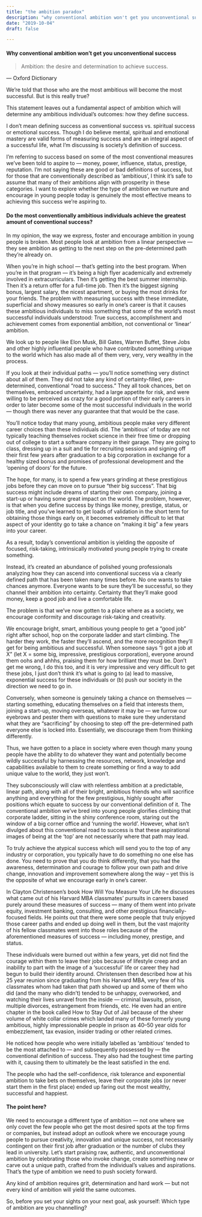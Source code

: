 ```yaml
---
title: "the ambition paradox"
description: "why conventional ambition won't get you unconventional success"
date: "2019-10-04"
draft: false

---
```

#### Why conventional ambition won’t get you unconventional success

>Ambition: the desire and determination to achieve success.

— Oxford Dictionary</br>

We’re told that those who are the most ambitious will become the most successful. But is this really true?

This statement leaves out a fundamental aspect of ambition which will determine any ambitious individual’s outcomes: how they define success.

I don’t mean defining success as conventional success vs. spiritual success or emotional success. Though I do believe mental, spiritual and emotional mastery are valid forms of measuring success and are an integral aspect of a successful life, what I’m discussing is society’s definition of success.

I’m referring to success based on some of the most conventional measures we’ve been told to aspire to — money, power, influence, status, prestige, reputation. I’m not saying these are good or bad definitions of success, but for those that are conventionally described as ‘ambitious’, I think it’s safe to assume that many of their ambitions align with prosperity in these categories. I want to explore whether the type of ambition we nurture and encourage in young people today is genuinely the most effective means to achieving this success we’re aspiring to.

#### Do the most conventionally ambitious individuals achieve the greatest amount of conventional success?

In my opinion, the way we express, foster and encourage ambition in young people is broken. Most people look at ambition from a linear perspective — they see ambition as getting to the next step on the pre-determined path they’re already on.

When you’re in high school — that’s getting into the best program. When you’re in that program — it’s being a high flyer academically and extremely involved in extracurriculars. Then it’s getting the best summer internship. Then it’s a return offer for a full-time job. Then it’s the biggest signing bonus, largest salary, the nicest apartment, or buying the most drinks for your friends. The problem with measuring success with these immediate, superficial and showy measures so early in one’s career is that it causes these ambitious individuals to miss something that some of the world’s most successful individuals understood: True success, accomplishment and achievement comes from exponential ambition, not conventional or ‘linear’ ambition.

We look up to people like Elon Musk, Bill Gates, Warren Buffet, Steve Jobs and other highly influential people who have contributed something unique to the world which has also made all of them very, very, very wealthy in the process.

If you look at their individual paths — you’ll notice something very distinct about all of them. They did not take any kind of certainty-filled, pre-determined, conventional “road to success.” They all took chances, bet on themselves, embraced uncertainty, had a large appetite for risk, and were willing to be perceived as crazy for a good portion of their early careers in order to later become some of the most successful individuals in the world — though there was never any guarantee that that would be the case.

You’ll notice today that many young, ambitious people make very different career choices than these individuals did. The ‘ambitious’ of today are not typically teaching themselves rocket science in their free time or dropping out of college to start a software company in their garage. They are going to class, dressing up in a suit and tie for recruiting sessions and signing off their first few years after graduation to a big corporation in exchange for a healthy sized bonus and promises of professional development and the ‘opening of doors’ for the future.

The hope, for many, is to spend a few years grinding at these prestigious jobs before they can move on to pursue “their big success”. That big success might include dreams of starting their own company, joining a start-up or having some great impact on the world. The problem, however, is that when you define success by things like money, prestige, status, or job title, and you’ve learned to get loads of validation in the short term for obtaining those things early on, it becomes extremely difficult to let that aspect of your identity go to take a chance on “making it big” a few years into your career.

As a result, today’s conventional ambition is yielding the opposite of focused, risk-taking, intrinsically motivated young people trying to create something.

Instead, it’s created an abundance of polished young professionals analyzing how they can ascend into conventional success via a clearly defined path that has been taken many times before. No one wants to take chances anymore. Everyone wants to be sure they’ll be successful, so they channel their ambition into certainty. Certainty that they’ll make good money, keep a good job and live a comfortable life.

The problem is that we’ve now gotten to a place where as a society, we encourage conformity and discourage risk-taking and creativity.

We encourage bright, smart, ambitious young people to get a “good job” right after school, hop on the corporate ladder and start climbing. The harder they work, the faster they’ll ascend, and the more recognition they’ll get for being ambitious and successful. When someone says “I got a job at X” (let X = some big, impressive, prestigious corporation), everyone around them oohs and ahhhs, praising them for how brilliant they must be. Don’t get me wrong, I do this too, and it is very impressive and very difficult to get these jobs, I just don’t think it’s what is going to (a) lead to massive, exponential success for these individuals or (b) push our society in the direction we need to go in.

Conversely, when someone is genuinely taking a chance on themselves — starting something, educating themselves on a field that interests them, joining a start-up, moving overseas, whatever it may be — we furrow our eyebrows and pester them with questions to make sure they understand what they are “sacrificing” by choosing to step off the pre-determined path everyone else is locked into. Essentially, we discourage them from thinking differently.

Thus, we have gotten to a place in society where even though many young people have the ability to do whatever they want and potentially become wildly successful by harnessing the resources, network, knowledge and capabilities available to them to create something or find a way to add unique value to the world, they just won’t.

They subconsciously will claw with relentless ambition at a predictable, linear path, along with all of their bright, ambitious friends who will sacrifice anything and everything for the few prestigious, highly sought after positions which equate to success by our conventional definition of it. The conventional ambition we’ve bred into young people glorifies climbing that corporate ladder, sitting in the shiny conference room, staring out the window of a big corner office and ‘running the world’. However, what isn’t divulged about this conventional road to success is that these aspirational images of being at the ‘top’ are not necessarily where that path may lead.

To truly achieve the atypical success which will send you to the top of any industry or corporation, you typically have to do something no one else has done. You need to prove that you do think differently, that you had the awareness, determination and courage to follow your own path and drive change, innovation and improvement somewhere along the way – yet this is the opposite of what we encourage early in one’s career.

In Clayton Christensen’s book How Will You Measure Your Life he discusses what came out of his Harvard MBA classmates’ pursuits in careers based purely around these measures of success — many of them went into private equity, investment banking, consulting, and other prestigious financially-focused fields. He points out that there were some people that truly enjoyed those career paths and ended up doing well in them, but the vast majority of his fellow classmates went into those roles because of the aforementioned measures of success — including money, prestige, and status.

These individuals were burned out within a few years, yet did not find the courage within them to leave their jobs because of lifestyle creep and an inability to part with the image of a ‘successful’ life or career they had begun to build their identity around. Christensen then described how at his 25 year reunion since graduating from his Harvard MBA, very few of his classmates whom had taken that path showed up and some of them who did (and the many who didn’t) tended to be unhappy, overworked, and watching their lives unravel from the inside — criminal lawsuits, prison, multiple divorces, estrangement from friends, etc. He even had an entire chapter in the book called How to Stay Out of Jail because of the sheer volume of white collar crimes which landed many of these formerly young ambitious, highly impressionable people in prison as 40–50 year olds for embezzlement, tax evasion, insider trading or other related crimes.

He noticed how people who were initially labelled as ‘ambitious’ tended to be the most attached to — and subsequently possessed by — the conventional definition of success. They also had the toughest time parting with it, causing them to ultimately be the least satisfied in the end.

The people who had the self-confidence, risk tolerance and exponential ambition to take bets on themselves, leave their corporate jobs (or never start them in the first place) ended up faring out the most wealthy, successful and happiest.

#### The point here?

We need to encourage a different type of ambition — not one where we only covet the few people who get the most desired spots at the top firms or companies, but instead adopt an outlook where we encourage young people to pursue creativity, innovation and unique success, not necessarily contingent on their first job after graduation or the number of clubs they lead in university. Let’s start praising raw, authentic, and unconventional ambition by celebrating those who invoke change, create something new or carve out a unique path, crafted from the individual’s values and aspirations. That’s the type of ambition we need to push society forward.

Any kind of ambition requires grit, determination and hard work — but not every kind of ambition will yield the same outcomes.

So, before you set your sights on your next goal, ask yourself:
Which type of ambition are you channelling?